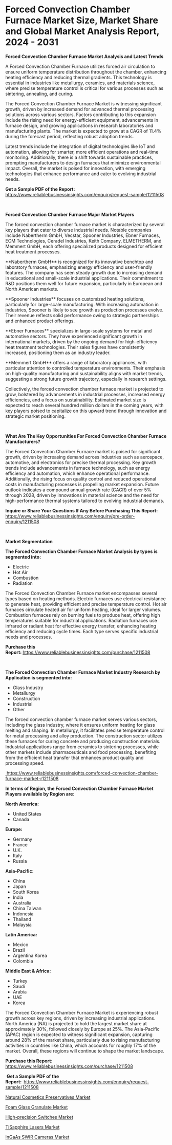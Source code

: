 <p><h1>Forced Convection Chamber Furnace Market Size, Market Share and Global Market Analysis Report, 2024 - 2031</h1></p><p><strong>Forced Convection Chamber Furnace Market Analysis and Latest Trends</strong></p>
<p><p>A Forced Convection Chamber Furnace utilizes forced air circulation to ensure uniform temperature distribution throughout the chamber, enhancing heating efficiency and reducing thermal gradients. This technology is essential in industries like metallurgy, ceramics, and materials science, where precise temperature control is critical for various processes such as sintering, annealing, and curing.</p><p>The Forced Convection Chamber Furnace Market is witnessing significant growth, driven by increased demand for advanced thermal processing solutions across various sectors. Factors contributing to this expansion include the rising need for energy-efficient equipment, advancements in furnace design, and growing applications in research laboratories and manufacturing plants. The market is expected to grow at a CAGR of 11.4% during the forecast period, reflecting robust adoption trends.</p><p>Latest trends include the integration of digital technologies like IoT and automation, allowing for smarter, more efficient operations and real-time monitoring. Additionally, there is a shift towards sustainable practices, prompting manufacturers to design furnaces that minimize environmental impact. Overall, the market is poised for innovation, with emerging technologies that enhance performance and cater to evolving industrial needs.</p></p>
<p><strong>Get a Sample PDF of the Report:&nbsp;</strong> <a href="https://www.reliablebusinessinsights.com/enquiry/request-sample/1211508?utm_campaign=835&utm_medium=2&utm_source=Github&utm_content=ia&utm_term=05102024&utm_id=forced-convection-chamber-furnace">https://www.reliablebusinessinsights.com/enquiry/request-sample/1211508</a></p>
<p>&nbsp;</p>
<p><strong>Forced Convection Chamber Furnace Major Market Players</strong></p>
<p><p>The forced convection chamber furnace market is characterized by several key players that cater to diverse industrial needs. Notable companies include Nabertherm GmbH, Vecstar, Spooner Industries, Ebner Furnaces, ECM Technologies, Ceradel Industries, Keith Company, ELMETHERM, and Memmert GmbH, each offering specialized products designed for efficient heat treatment processes.</p><p>**Nabertherm GmbH** is recognized for its innovative benchtop and laboratory furnaces, emphasizing energy efficiency and user-friendly features. The company has seen steady growth due to increasing demand in educational and small-scale industrial applications. Their commitment to R&D positions them well for future expansion, particularly in European and North American markets.</p><p>**Spooner Industries** focuses on customized heating solutions, particularly for large-scale manufacturing. With increasing automation in industries, Spooner is likely to see growth as production processes evolve. Their revenue reflects solid performance owing to strategic partnerships and enhanced product offerings.</p><p>**Ebner Furnaces** specializes in large-scale systems for metal and automotive sectors. They have experienced significant growth in international markets, driven by the ongoing demand for high-efficiency heat treatment technologies. Their sales figures have consistently increased, positioning them as an industry leader.</p><p>**Memmert GmbH** offers a range of laboratory appliances, with particular attention to controlled temperature environments. Their emphasis on high-quality manufacturing and sustainability aligns with market trends, suggesting a strong future growth trajectory, especially in research settings.</p><p>Collectively, the forced convection chamber furnace market is projected to grow, bolstered by advancements in industrial processes, increased energy efficiencies, and a focus on sustainability. Estimated market size is expected to reach several hundred million dollars in the coming years, with key players poised to capitalize on this upward trend through innovation and strategic market positioning.</p></p>
<p>&nbsp;</p>
<p><strong>What Are The Key Opportunities For Forced Convection Chamber Furnace Manufacturers?</strong></p>
<p><p>The Forced Convection Chamber Furnace market is poised for significant growth, driven by increasing demand across industries such as aerospace, automotive, and electronics for precise thermal processing. Key growth trends include advancements in furnace technology, such as energy efficiency and automation, which enhance operational performance. Additionally, the rising focus on quality control and reduced operational costs in manufacturing processes is propelling market expansion. Future outlook indicates a compound annual growth rate (CAGR) of over 5% through 2028, driven by innovations in material science and the need for high-performance thermal systems tailored to evolving industrial demands.</p></p>
<p><strong>Inquire or Share Your Questions If Any Before Purchasing This Report:</strong> <a href="https://www.reliablebusinessinsights.com/enquiry/pre-order-enquiry/1211508?utm_campaign=835&utm_medium=2&utm_source=Github&utm_content=ia&utm_term=05102024&utm_id=forced-convection-chamber-furnace">https://www.reliablebusinessinsights.com/enquiry/pre-order-enquiry/1211508</a></p>
<p>&nbsp;</p>
<p><strong>Market Segmentation</strong></p>
<p><strong>The Forced Convection Chamber Furnace Market Analysis by types is segmented into:</strong></p>
<p><ul><li>Electric</li><li>Hot Air</li><li>Combustion</li><li>Radiation</li></ul></p>
<p><p>The Forced Convection Chamber Furnace market encompasses several types based on heating methods. Electric furnaces use electrical resistance to generate heat, providing efficient and precise temperature control. Hot air furnaces circulate heated air for uniform heating, ideal for larger volumes. Combustion furnaces rely on burning fuels to produce heat, offering high temperatures suitable for industrial applications. Radiation furnaces use infrared or radiant heat for effective energy transfer, enhancing heating efficiency and reducing cycle times. Each type serves specific industrial needs and processes.</p></p>
<p><strong>Purchase this Report:&nbsp;</strong><a href="https://www.reliablebusinessinsights.com/purchase/1211508?utm_campaign=835&utm_medium=2&utm_source=Github&utm_content=ia&utm_term=05102024&utm_id=forced-convection-chamber-furnace">https://www.reliablebusinessinsights.com/purchase/1211508</a></p>
<p>&nbsp;</p>
<p><strong>The Forced Convection Chamber Furnace Market Industry Research by Application is segmented into:</strong></p>
<p><ul><li>Glass Industry</li><li>Metallurgy</li><li>Construction</li><li>Industrial</li><li>Other</li></ul></p>
<p><p>The forced convection chamber furnace market serves various sectors, including the glass industry, where it ensures uniform heating for glass melting and shaping. In metallurgy, it facilitates precise temperature control for metal processing and alloy production. The construction sector utilizes these furnaces for curing concrete and producing construction materials. Industrial applications range from ceramics to sintering processes, while other markets include pharmaceuticals and food processing, benefiting from the efficient heat transfer that enhances product quality and processing speed.</p></p>
<p><a href="https://www.reliablebusinessinsights.com/forced-convection-chamber-furnace-market-r1211508?utm_campaign=835&utm_medium=2&utm_source=Github&utm_content=ia&utm_term=05102024&utm_id=forced-convection-chamber-furnace">&nbsp;https://www.reliablebusinessinsights.com/forced-convection-chamber-furnace-market-r1211508</a></p>
<p><strong>In terms of Region, the Forced Convection Chamber Furnace Market Players available by Region are:</strong></p>
<p>
    <p> <strong> North America: </strong>
        <ul>
            <li>United States</li>
            <li>Canada</li>
        </ul>
        </p> 
    <p> <strong> Europe: </strong>
        <ul>
            <li>Germany</li>
            <li>France</li>
            <li>U.K.</li>
            <li>Italy</li>
            <li>Russia</li>
        </ul>
        </p> 
    <p> <strong> Asia-Pacific: </strong>
        <ul>
            <li>China</li>
            <li>Japan</li>
            <li>South Korea</li>
            <li>India</li>
            <li>Australia</li>
            <li>China Taiwan</li>
            <li>Indonesia</li>
            <li>Thailand</li>
            <li>Malaysia</li>
        </ul>
        </p> 
    <p> <strong> Latin America: </strong>
        <ul>
            <li>Mexico</li>
            <li>Brazil</li>
            <li>Argentina Korea</li>
            <li>Colombia</li>
        </ul>
        </p> 
    <p> <strong> Middle East & Africa: </strong>
        <ul>
            <li>Turkey</li>
            <li>Saudi</li>
            <li>Arabia</li>
            <li>UAE</li>
            <li>Korea</li>
        </ul>
    </p>
    </p>
<p><p>The Forced Convection Chamber Furnace Market is experiencing robust growth across key regions, driven by increasing industrial applications. North America (NA) is projected to hold the largest market share at approximately 30%, followed closely by Europe at 25%. The Asia-Pacific (APAC) region is expected to witness significant expansion, capturing around 28% of the market share, particularly due to rising manufacturing activities in countries like China, which accounts for roughly 17% of the market. Overall, these regions will continue to shape the market landscape.</p></p>
<p><strong>Purchase this Report: </strong><a href="https://www.reliablebusinessinsights.com/purchase/1211508?utm_campaign=835&utm_medium=2&utm_source=Github&utm_content=ia&utm_term=05102024&utm_id=forced-convection-chamber-furnace">https://www.reliablebusinessinsights.com/purchase/1211508</a></p>
<p>&nbsp;<strong>Get a Sample PDF of the Report:&nbsp;&nbsp;</strong><a href="https://www.reliablebusinessinsights.com/enquiry/request-sample/1211508?utm_campaign=835&utm_medium=2&utm_source=Github&utm_content=ia&utm_term=05102024&utm_id=forced-convection-chamber-furnace">https://www.reliablebusinessinsights.com/enquiry/request-sample/1211508</a></p>
<p><strong></strong></p>
<p><p><a href="https://github.com/JavierDDowns/Market-Research-Report-List-1/blob/main/natural-cosmetics-preservatives-market.md?utm_campaign=835&utm_medium=2&utm_source=Github&utm_content=ia&utm_term=05102024&utm_id=forced-convection-chamber-furnace">Natural Cosmetics Preservatives Market</a></p><p><a href="https://medium.com/@jordanilliamson678678/future-of-foam-glass-granulate-market-global-market-forecast-and-market-trends-2024-2031-f6c5218c7ddb?utm_campaign=835&utm_medium=2&utm_source=Github&utm_content=ia&utm_term=05102024&utm_id=forced-convection-chamber-furnace">Foam Glass Granulate Market</a></p><p><a href="https://github.com/AlbertGonzalez266/Market-Research-Report-List-1/blob/main/high-precision-switches-market.md?utm_campaign=835&utm_medium=2&utm_source=Github&utm_content=ia&utm_term=05102024&utm_id=forced-convection-chamber-furnace">High-precision Switches Market</a></p><p><a href="https://issuu.com/reportprime-2/docs/tisapphire-lasers-market-size-2030._c68ef86b5f58c8?utm_campaign=835&utm_medium=2&utm_source=Github&utm_content=ia&utm_term=05102024&utm_id=forced-convection-chamber-furnace">TiSapphire Lasers Market</a></p><p><a href="https://issuu.com/reportprime-2/docs/ingaas-swir-cameras-market-size-203_d604b57953d649?utm_campaign=835&utm_medium=2&utm_source=Github&utm_content=ia&utm_term=05102024&utm_id=forced-convection-chamber-furnace">InGaAs SWIR Cameras Market</a></p></p>